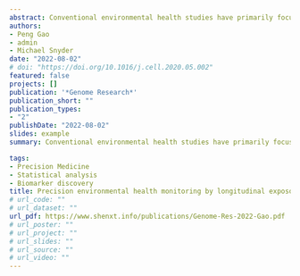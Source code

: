 ```yaml
---
abstract: Conventional environmental health studies have primarily focused on limited environmental stressors at the population level, which lacks the power to dissect the complexity and heterogeneity of individualized environmental exposures. Here, as a pilot case study, we integrated deep-profiled longitudinal personal exposome and internal multi-omics to systematically investigate how the exposome shapes a single individual's phenome. We annotated thousands of chemical and biological components in the personal exposome cloud and found they were significantly correlated with thousands of internal biomolecules, which was further cross-validated using corresponding clinical data. Our results showed that agrochemicals and fungi predominated in the highly diverse and dynamic personal exposome, and the biomolecules and pathways related to the individual's immune system, kidney, and liver were highly associated with the personal external exposome. Overall, this data-driven longitudinal monitoring study shows the potential dynamic interactions between the personal exposome and internal multi-omics, as well as the impact of the exposome on precision health by producing abundant testable hypotheses.
authors:
- Peng Gao
- admin
- Michael Snyder
date: "2022-08-02"
# doi: "https://doi.org/10.1016/j.cell.2020.05.002"
featured: false
projects: []
publication: '*Genome Research*'
publication_short: ""
publication_types: 
- "2"
publishDate: "2022-08-02"
slides: example
summary: Conventional environmental health studies have primarily focused on limited environmental stressors at the population level, which lacks the power to dissect the complexity and heterogeneity of individualized environmental exposures. Here, as a pilot case study, we integrated deep-profiled longitudinal personal exposome and internal multi-omics to systematically investigate how the exposome shapes a single individual's phenome. We annotated thousands of chemical and biological components in the personal exposome cloud and found they were significantly correlated with thousands of internal biomolecules, which was further cross-validated using corresponding clinical data. Our results showed that agrochemicals and fungi predominated in the highly diverse and dynamic personal exposome, and the biomolecules and pathways related to the individual's immune system, kidney, and liver were highly associated with the personal external exposome. Overall, this data-driven longitudinal monitoring study shows the potential dynamic interactions between the personal exposome and internal multi-omics, as well as the impact of the exposome on precision health by producing abundant testable hypotheses.

tags:
- Precision Medicine 
- Statistical analysis
- Biomarker discovery
title: Precision environmental health monitoring by longitudinal exposome and multi-omics profiling
# url_code: ""
# url_dataset: ""
url_pdf: https://www.shenxt.info/publications/Genome-Res-2022-Gao.pdf
# url_poster: ""
# url_project: ""
# url_slides: ""
# url_source: ""
# url_video: ""
---
```



